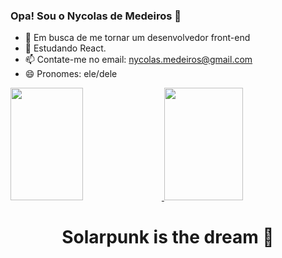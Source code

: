 ### Opa! Sou o Nycolas de Medeiros 👋

- 🔭 Em busca de me tornar um desenvolvedor front-end
- 🌱 Estudando React.
- 📫 Contate-me no email: nycolas.medeiros@gmail.com
- 😄 Pronomes: ele/dele

<div>
  <a href="https://github.com/nycolasmedeiros">
    <img height="180em" width="48%" src="https://github-readme-stats.vercel.app/api?username=nycolasmedeiros&show_icons=true&theme=dracula&include_all_commit=true&count_private=true"/>
    <img height="180em" width="50%" src="https://github-readme-stats.vercel.app/api/top-langs/?username=nycolasmedeiros&layout=compact&langs_count=16&theme=dracula"/>
  </a>
</div>

<div style="display: flex; justify-content:center;">
  <h1>Solarpunk is the dream 🌱</h1>
</div>
